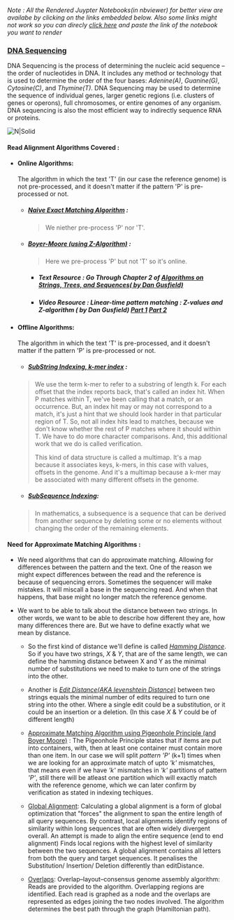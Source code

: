 _Note : All the Rendered Juypter Notebooks(in nbviewer) for better view are availabe by clicking on the links embedded below. Also some links might not work so you can direcly [click here](https://nbviewer.jupyter.org/) and paste the link of the notebook you want to render_


### [DNA Sequencing](https://nbviewer.jupyter.org/github/visheshsinha/DNA_Sequencing/blob/master/DNA_Sequencing.ipynb?flush_cache=flase) 

DNA Sequencing is the process of determining the nucleic acid sequence – the order of nucleotides in DNA. It includes any method or technology that is used to determine the order of the four bases: _Adenine(A)_, _Guanine(G)_, _Cytosine(C)_, and _Thymine(T)_.
DNA Sequencing may be used to determine the sequence of individual genes, larger genetic regions (i.e. clusters of genes or operons), full chromosomes, or entire genomes of any organism. DNA sequencing is also the most efficient way to indirectly sequence RNA or proteins.

![N|Solid](https://www.jax.org/-/media/jaxweb/images/news-and-insights/blog/bridging-the-gaps.jpg?la=en&hash=4581A21A2B4E7FD89D8DA9501EA65C6B3EA8F28E)

#### Read Alignment Algorithms Covered : 
- #### Online Algorithms: 
    The algorithm in which the text 'T' (in our case the reference genome) is not pre-processed, and it doesn't matter if the pattern 'P' is pre-processed or not.
    - ##### [Naive Exact Matching Algorithm](https://github.com/visheshsinha/DNA_Sequencing/blob/master/naive_algo.py) : 
         >We niether pre-process 'P' nor 'T'.
    - ##### [Boyer-Moore (using Z-Algorithm)](https://nbviewer.jupyter.org/github/visheshsinha/DNA_Sequencing/blob/master/Boyer's_Moore_Pattern_Matching.ipynb?flush_cache=true) :
         >Here we pre-process 'P' but not 'T' so it's online.
        
        - ##### Text Resource : Go Through Chapter 2 of [Algorithms on Strings, Trees, and Sequences( by Dan Gusfield)](https://doi.org/10.1017/CBO9780511574931)
        - ##### Video Resource : Linear-time pattern matching : Z-values and Z-algorithm ( by Dan Gusfield) [Part 1](https://youtu.be/MFK0WYeVEag) [Part 2](https://youtu.be/NVJ_ELSbbew)

- #### Offline Algorithms: 
    The algorithm in which the text 'T' is  pre-processed, and it doesn't matter if the pattern 'P' is pre-processed or not.

    - ##### [SubString Indexing, k-mer index](https://nbviewer.jupyter.org/github/visheshsinha/DNA_Sequencing/blob/master/Indexing_K-mer.ipynb?flush_cache=flase) : 
    
    > We use the term k-mer to refer to a substring of length k. For each offset that the index reports back, that's called an index hit. When P matches within T, we've been calling that a match, or an occurrence. But, an index hit may or may not correspond to a match, it's just a hint that we should look harder in that particular region of T. So, not all index hits lead to matches, because we don't know whether the rest of P matches where it should within T. We have to do more character comparisons. And, this additional work that we do is called verification.
    >
    > This kind of data structure is called a multimap. It's a map because it associates keys, k-mers, in this case with values, offsets in the genome. And it's a multimap because a k-mer may be associated with many different offsets in the genome.
    
    - ##### [SubSequence Indexing](https://github.com/visheshsinha/DNA_Sequencing/blob/master/subseq_index.py):
    > In mathematics, a subsequence is a sequence that can be derived from another sequence by deleting some or no elements without changing the order of the remaining elements.
            
            
    
#### Need for Approximate Matching Algorithms :

- We need algorithms that can do approximate matching. Allowing for differences between the pattern and the text. One of the reason we might expect differences between the read and the reference is because of sequencing errors. Sometimes the sequencer will make mistakes. It will miscall a base in the sequencing read. And when that happens, that base might no longer match the reference genome.

- We want to be able to talk about the distance between two strings. In other words, we want to be able to describe how different they are, how many differences there are. But we have to define exactly what we mean by distance. 
  - So the first kind of distance we'll define is called [_Hamming Distance_](https://github.com/visheshsinha/DNA_Sequencing/blob/master/hammingDistance.py). So if you have two strings, _X_ & _Y_, that are of the same length, we can define the hamming distance between X and Y as the minimal number of substitutions we need to make to turn one of the strings into the other. 
  - Another is [_Edit Distance(AKA levenshtein Distance)_](https://github.com/visheshsinha/DNA_Sequencing/blob/master/editDistance.py) between two strings equals the minimal number of edits required to turn one string into the other. Where a single edit could be a substitution, or it could be an insertion or a deletion. (In this case _X_ & _Y_ could be of different length)
  
  - [Approximate Matching Algorithm using Pigeonhole Principle (and Boyer Moore)](https://github.com/visheshsinha/DNA_Sequencing/blob/master/approximate_pigeonhole.py) : The Pigeonhole Principle states that if items are put into containers, with, then at least one container must contain more than one item. In our case we will split _pattern 'P'_ (k+1) times when we are looking for an approximate match of upto _'k'_ mismatches, that means even if we have _'k'_ mismatches in _'k'_ partitions of pattern _'P'_, still there will be atleast one partition which will exactly match with the reference genome, which we can later confirm by verification as stated in indexing techiques.
  
  - [Global Alignment](https://github.com/visheshsinha/DNA_Sequencing/blob/master/globalAlignment.py): Calculating a global alignment is a form of global optimization that "forces" the alignment to span the entire length of all query sequences. By contrast, local alignments identify regions of similarity within long sequences that are often widely divergent overall. An attempt is made to align the entire sequence (end to end alignment) Finds local regions with the highest level of similarity between the two sequences. A global alignment contains all letters from both the query and target sequences. It penalises the Substitution/ Insertion/ Deletion differently than editDistance.

  - [Overlaps](https://github.com/visheshsinha/DNA_Sequencing/blob/master/overlaps.py): Overlap–layout–consensus genome assembly algorithm: Reads are provided to the algorithm. Overlapping regions are identified. Each read is graphed as a node and the overlaps are represented as edges joining the two nodes involved. The algorithm determines the best path through the graph (Hamiltonian path).